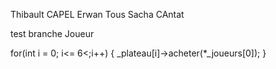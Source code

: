 Thibault CAPEL
Erwan Tous
Sacha CAntat

test branche Joueur

for(int i = 0; i<= 6<;i++)
{
  _plateau[i]->acheter(*_joueurs[0]);
}
